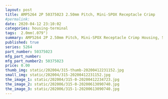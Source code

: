 ```yaml
---
layout: post
title: AMP5264 2P 50375023 2.50mm Pitch, Mini-SPOX Receptacle Crimp
#permalink: 
date: 2020-04-12 23:10:02
categories: housing-terminal
tags:  2.0mm(.079")
summary: AMP5264 2P 2.50mm Pitch, Mini-SPOX Receptacle Crimp Housing, Single Row, Friction Lock, 2 Circuits, Natural
published: true 
series: 5264
part_number: 50375023
mfg_part_number: 
mfg_part_number2: 50375023
price: 0.00
thumb_img: static/202004/315-thumb-20200412231152.jpg
small_img: static/202004/315-20200412231152.jpg
the_image_1: static/202004/315-0-20200412234723.jpg
the_image_2: static/202006/315-0-20200613090740.jpg
the_image_3: static/202006/315-1-20200613090740.jpg
---
```



